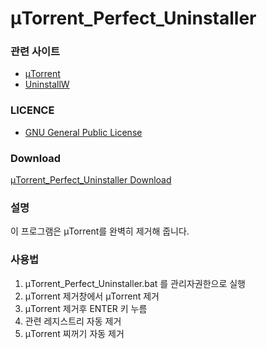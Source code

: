# μTorrent_Perfect_Uninstaller
### 관련 사이트

* [μTorrent](https://www.utorrent.com)
* [UninstallW](http://www.installmate.com/support/uninstall.htm)

### LICENCE

* [GNU General Public License](https://www.gnu.org/licenses/licenses.html)

### Download

[μTorrent_Perfect_Uninstaller Download](https://github.com/NewPremium/uTorrent_Perfect_Uninstaller_V.Alpha/archive/master.zip)

### 설명

이 프로그램은 μTorrent를 완벽히 제거해 줍니다.

### 사용법

1. μTorrent_Perfect_Uninstaller.bat 를 관리자권한으로 실행
2. μTorrent 제거창에서 μTorrent 제거
3. μTorrent 제거후 ENTER 키 누름
4. 관련 레지스트리 자동 제거
5. μTorrent 찌꺼기 자동 제거
